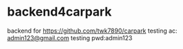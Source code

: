 # backend4carpark
backend for https://github.com/twk7890/carpark
testing ac: admin123@gmail.com
testing pwd:admin123
